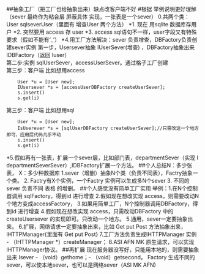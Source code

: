 ##抽象工厂（把工厂也给抽象出来）缺点改客户端不好
#根据 举例说明更好理解 （sever 最终作为粘合层 屏蔽具体 实现，一张表是一个sever）
0.共两个类：User sqlseverUser（里面有 增查User 两个方法） 
*1. 现在 用sqlite 数据库存用户
*2. 突然要用 access 存 user 
*3. access sql语句不一样，user字段又有特殊要求（假如不能有‘_’）
*4.用工厂方法解决：sever 负责增查，DBFactory负责创建sever实例
第一步，Usersever抽象 IUserSever(增查) ，DBFactory抽象出来 IDBFactory（返回 Iuser）		
第二步:实例 sqlUserSever，accessUserSever。通过格子工厂创建			
第三步：客户端 比如想用access			
```
	User *u = [User new];
	IUsersever *s = [accessUserDBFactory createUserSever];
	s.insert()
	s.get(i)
```
第三步：客户端 比如想用sql
```
	User *u = [User new];
	IsUserever *s = [sqlUserDBFactory createUserSever];//只需改这一个地方即可，应用层代码几乎不动
	s.insert()
	s.get(i)
```
*5.假如再有一张表，扩展一个sever层，比如部门表，departmentSever（实现 I departmentSeverSever）,IDBFactory扩展一个方法。
##个人总结N：多少张表， X：多少种数据库
1.sever（增删）抽象N个类（负责不同表），Factry抽象一个类。
2. Factry有X个实例，一个Factry 实例可以生成多N个sever
3. 不同的sever 负责不同 表格 的增删。
##个人感觉没有简单工厂实用
举例：1.在N个控制器调用 sqlFactory，得到id<IuserSever> 进行增查
2.假如现在想改实现 access，则需要改动N个地方变成accessFactory，
3.如果用简单工厂，N个控制器调用DBFactory，得到id<IuserSever> 进行增查
4.假如现在想改实现 access，只需改动DBFactory 中的createUsersever 的实现即可。只改动一个地方。
5.通用，sever一定要抽象出来。
6.扩展，网络请求一定要抽象出来，比如 Get put Post 方法抽象出来，IHTTPManager{里面有 Get put Post}
7.工厂方法负责生成IHTTPManager 实例 - （IHTTPManager *）createManager；
8.ASI AFN MK 原生请求，可以实现IHTTPManager协议。
##再扩展 现在服务器没写好，只能用本地的，则需要抽象出来 Isever - （void）gethome；- （void）getsecond。 Factory 生成不同的sever，可以使本地sever，也可以是网络sever（ASI MK AFN)


